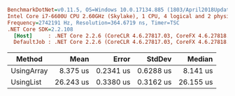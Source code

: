 ``` ini

BenchmarkDotNet=v0.11.5, OS=Windows 10.0.17134.885 (1803/April2018Update/Redstone4)
Intel Core i7-6600U CPU 2.60GHz (Skylake), 1 CPU, 4 logical and 2 physical cores
Frequency=2742191 Hz, Resolution=364.6719 ns, Timer=TSC
.NET Core SDK=2.2.108
  [Host]     : .NET Core 2.2.6 (CoreCLR 4.6.27817.03, CoreFX 4.6.27818.02), 64bit RyuJIT  [AttachedDebugger]
  DefaultJob : .NET Core 2.2.6 (CoreCLR 4.6.27817.03, CoreFX 4.6.27818.02), 64bit RyuJIT


```
|     Method |      Mean |     Error |    StdDev |    Median |
|----------- |----------:|----------:|----------:|----------:|
| UsingArray |  8.375 us | 0.2341 us | 0.6288 us |  8.141 us |
|  UsingList | 26.243 us | 0.3380 us | 0.3162 us | 26.155 us |
